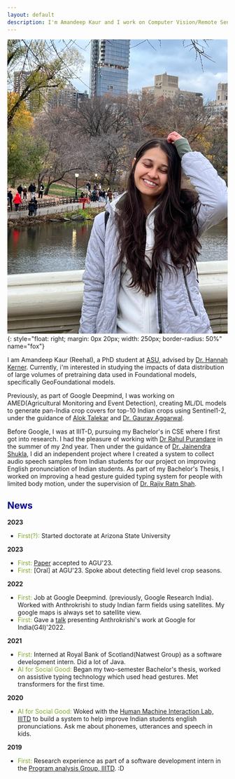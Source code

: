 ```yaml
---
layout: default
description: I'm Amandeep Kaur and I work on Computer Vision/Remote Sensing. More details inside!
---
```


![i_am_a_fox](./img/people/aman.jpeg){: style="float: right; margin: 0px 20px; width: 250px; border-radius: 50%" name="fox"}

I am Amandeep Kaur (Reehal), a PhD student at [ASU](https://www.asu.edu/), advised by [Dr. Hannah Kerner](https://hannah-rae.github.io/). Currently, i'm interested in studying the impacts of data distribution of large volumes of pretraining data used in Foundational models, specifically GeoFoundational models.

Previously, as part of Google Deepmind, I was working on AMED(Agricultural Monitoring and Event Detection), creating ML/DL models to generate pan-India crop covers 
for top-10 Indian crops using Sentinel1-2, under the guidance of [Alok Talekar](https://research.google/people/106902/?&type=google) and 
[Dr. Gaurav Aggarwal](https://scholar.google.com/citations?user=9XiIwDQAAAAJ&hl=en). 

Before Google, I was at IIIT-D,
pursuing my Bachelor's in CSE where I first got into research. I had the pleasure of working with [Dr Rahul Purandare](https://scholar.google.com/citations?user=_OLz-J0AAAAJ&hl=en) 
in the summer of my 2nd year. Then under the guidance of [Dr. Jainendra Shukla](https://scholar.google.es/citations?user=QCZleNQAAAAJ&hl=en), I did an independent project where 
I created a system to collect audio speech samples from Indian students for our project on improving English pronunciation of Indian students. As part of my Bachelor's Thesis, 
I worked on improving a head gesture guided typing system for people with limited body motion, under the supervision 
of [Dr. Rajiv Ratn Shah](https://scholar.google.com.sg/citations?user=WAChZv4AAAAJ&hl=en).


## <span style="color:darkblue">News </span>

__2023__
* <span style="color:#7fa827">First(?):</span> Started doctorate at Arizona State University

__2023__
* <span style="color:#7fa827">First:</span> [Paper](https://agu.confex.com/agu/fm23/meetingapp.cgi/Paper/1286158) accepted to AGU'23. 
* <span style="color:#7fa827">First:</span> [Oral] at AGU'23. Spoke about detecting field level crop seasons. 

__2022__
* <span style="color:#7fa827">First:</span> Job at Google Deepmind. (previously, Google Research India). Worked with Anthrokrishi to study Indian farm fields using satellites. My google maps is always set to satellite view.
* <span style="color:#7fa827">First:</span> Gave a [talk](https://www.youtube.com/watch?v=lCFbbOgsm9I&t=1613s) presenting Anthrokrishi's work at Google for India(G4I)'2022.

__2021__
* <span style="color:#7fa827">First:</span> Interned at Royal Bank of Scotland(Natwest Group) as a software development intern. Did a lot of Java. 
* <span style="color:#7fa827">AI for Social Good:</span> Began my two-semester Bachelor's thesis, worked on assistive typing technology which used head gestures. Met transformers for the first time.

__2020__
* <span style="color:#7fa827">AI for Social Good:</span> Woked with the [Human Machine Interaction Lab, IIITD](https://hmi.iiitd.edu.in/) to build a system to help improve Indian students english pronunciations. Ask me about phonemes, utterances and speech in kids. 

__2019__
* <span style="color:#7fa827">First:</span> Research experience as part of a software development intern in the [Program analysis Group, IIITD](https://pag.iiitd.edu.in/). :D

